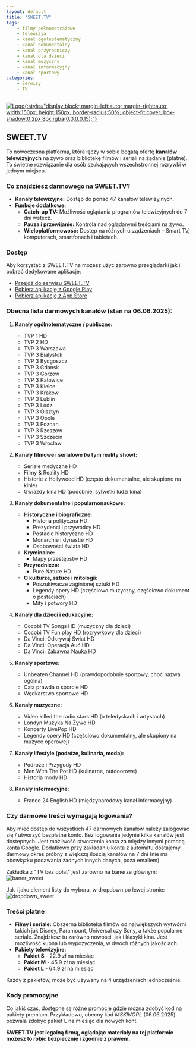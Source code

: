 ```yaml
---
layout: default
title: "SWEET.TV"
tags: 
    - filmy pełnometrażowe
    - telewizja
    - kanał ogólnotematyczny
    - kanał dokumentalny
    - kanał przyrodniczy
    - kanał dla dzieci
    - kanał muzyczny
    - kanał informacyjny
    - kanał sportowy
categories:
    - Serwisy
    - TV
---
```

[![Logo](https://play-lh.googleusercontent.com/P7GO0gh2Er6TYt7HChGcmlsH1wmOEGUKLz7blTZwdv_WqJpuGW35qwZh1MisDvdUMu-2){:style="display:block; margin-left:auto; margin-right:auto; width:150px; height:150px; border-radius:50%; object-fit:cover; box-shadow:0 2px 8px rgba(0,0,0,0.15);"}](https://sweet.tv/pl/)

## SWEET.TV

To nowoczesna platforma, która łączy w sobie bogatą ofertę **kanałów telewizyjnych** na żywo oraz bibliotekę filmów i seriali na żądanie (płatne). To świetne rozwiązanie dla osób szukających wszechstronnej rozrywki w jednym miejscu.

### Co znajdziesz darmowego na SWEET.TV?

*   **Kanały telewizyjne:** Dostęp do ponad 47 kanałów telewizyjnych.
*   **Funkcje dodatkowe:**
    *   **Catch-up TV:** Możliwość oglądania programów telewizyjnych do 7 dni wstecz.
    *   **Pauza i przewijanie:** Kontrola nad oglądanymi treściami na żywo.
    *   **Wieloplatformowość:** Dostęp na różnych urządzeniach – Smart TV, komputerach, smartfonach i tabletach.

### Dostęp

Aby korzystać z SWEET.TV na możesz użyć zarówno przeglądarki jak i pobrać dedykowane aplikacje:
* <i class="fa-solid fa-globe"></i>    [Przejdź do serwisu SWEET.TV](https://sweet.tv/pl/)
* <i class="fa-brands fa-android"></i> [Pobierz aplikację z Google Play](https://play.google.com/store/apps/details?id=tv.sweet.player)
* <i class="fa-brands fa-apple"></i>   [Pobierz aplikację z App Store](https://apps.apple.com/pl/app/sweet-tv/id1356560199?l=pl)

### Obecna lista darmowych kanałów (stan na 06.06.2025):

1.  **Kanały ogólnotematyczne / publiczne:**
    *   TVP 1 HD
    *   TVP 2 HD
    *   TVP 3 Warszawa
    *   TVP 3 Bialystok
    *   TVP 3 Bydgoszcz
    *   TVP 3 Gdansk
    *   TVP 3 Gorzow
    *   TVP 3 Katowice
    *   TVP 3 Kielce
    *   TVP 3 Krakow
    *   TVP 3 Lublin
    *   TVP 3 Lodz
    *   TVP 3 Olsztyn
    *   TVP 3 Opole
    *   TVP 3 Poznan
    *   TVP 3 Rzeszow
    *   TVP 3 Szczecin
    *   TVP 3 Wroclaw

2.  **Kanały filmowe i serialowe (w tym reality show):**
    *   Seriale medyczne HD
    *   Filmy & Reality HD
    *   Historie z Hollywood HD (często dokumentalne, ale skupione na kinie)
    *   Gwiazdy kina HD (podobnie, sylwetki ludzi kina)

3.  **Kanały dokumentalne i popularnonaukowe:**
    *   **Historyczne i biograficzne:**
        *   Historia polityczna HD
        *   Prezydenci i przywódcy HD
        *   Postacie historyczne HD
        *   Monarchie i dynastie HD
        *   Osobowości świata HD
    *   **Kryminalne:**
        *   Mapy przestępstw HD
    *   **Przyrodnicze:**
        *   Pure Nature HD
    *   **O kulturze, sztuce i mitologii:**
        *   Poszukiwacze zaginionej sztuki HD
        *   Legendy opery HD (częściowo muzyczny, częściowo dokument o postaciach)
        *   Mity i potwory HD

4.  **Kanały dla dzieci i edukacyjne:**
    *   Cocobi TV Songs HD (muzyczny dla dzieci)
    *   Cocobi TV Fun play HD (rozrywkowy dla dzieci)
    *   Da Vinci: Odkrywaj Świat HD
    *   Da Vinci: Operacja Auć HD
    *   Da Vinci: Zabawna Nauka HD

5.  **Kanały sportowe:**
    *   Unbeaten Channel HD (prawdopodobnie sportowy, choć nazwa ogólna)
    *   Cała prawda o sporcie HD
    *   Wędkarstwo sportowe HD

6.  **Kanały muzyczne:**
    *   Video killed the radio stars HD (o teledyskach i artystach)
    *   Londyn Muzyka Na Żywo HD
    *   Koncerty LivePop HD
    *   Legendy opery HD (częściowo dokumentalny, ale skupiony na muzyce operowej)

7.  **Kanały lifestyle (podróże, kulinaria, moda):**
    *   Podróże i Przygody HD
    *   Men With The Pot HD (kulinarne, outdoorowe)
    *   Historia mody HD

8.  **Kanały informacyjne:**
    *   France 24 English HD (międzynarodowy kanał informacyjny)

### Czy darmowe treści wymagają logowania?

Aby mieć dostęp do wszystkich 47 darmowych kanałów należy zalogować się / utworzyć bezpłatne konto. Bez logowania jedynie kilka kanałów jest dostepnych. Jest możliwość stworzenia konta za między innymi pomocą konta Google.
Dodatkowo przy zakładaniu konta z automatu dostajemy darmowy okres próbny z większą ilością kanałów na 7 dni (nie ma obowiązku podawania żadnych innych danych, poza emailem).

Zakładka z "TV bez opłat" jest zarówno na banerze głównym:
![baner_sweet](\biedateka\assets\img\screens\banner_sweet.png)

Jak i jako element listy do wyboru, w dropdown po lewej stronie:
![dropdown_sweet](\biedateka\assets\img\screens\bezplatna_tv_sweet.png)


### Treści płatne
*   **Filmy i seriale:** Obszerna biblioteka filmów od największych wytwórni takich jak Disney, Paramount, Universal czy Sony, a także popularne seriale. Znajdziesz tu zarówno nowości, jak i klasyki kina. Jest możliwość kupna lub wypożyczenia, w dwóch różnych jakościach.
*   **Pakiety telewizyjne:**
    *   **Pakiet S** - 22.9 zł na miesiąc
    *   **Pakiet M** - 45.9 zł na miesiąc
    *   **Pakiet L** - 64.9 zł na miesiąc

Każdy z pakietów, może być używany na 4 urządzeniach jednocześnie.

### Kody promocyjne
Co jakiś czas, dostępne są różne promocje gdzie można zdobyć kod na pakiety premium. 
Przykładowo, obecny kod *MSKINOPL* (06.06.2025) pozwala zdobyć pakiet L na miesiąc dla nowych kont.

**SWEET.TV jest legalną firmą, oglądając materiały na tej platformie możesz to robić bezpiecznie i zgodnie z prawem.**